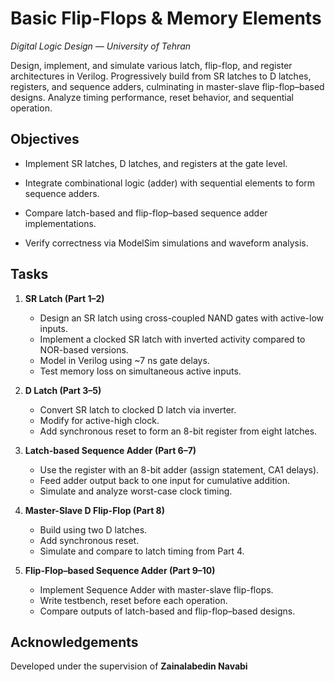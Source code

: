 ﻿# Basic Flip-Flops & Memory Elements

_Digital Logic Design — University of Tehran_

Design, implement, and simulate various latch, flip-flop, and register architectures in Verilog. Progressively build from SR latches to D latches, registers, and sequence adders, culminating in master-slave flip-flop–based designs. Analyze timing performance, reset behavior, and sequential operation.

## Objectives

-   Implement SR latches, D latches, and registers at the gate level.
    
-   Integrate combinational logic (adder) with sequential elements to form sequence adders.
    
-   Compare latch-based and flip-flop–based sequence adder implementations.
    
-   Verify correctness via ModelSim simulations and waveform analysis.
    

## Tasks

1.  **SR Latch (Part 1–2)**
    -   Design an SR latch using cross-coupled NAND gates with active-low inputs.
    -   Implement a clocked SR latch with inverted activity compared to NOR-based versions.
    -   Model in Verilog using ~7 ns gate delays.
    -   Test memory loss on simultaneous active inputs.
        
2.  **D Latch (Part 3–5)**
    -   Convert SR latch to clocked D latch via inverter.
    -   Modify for active-high clock.
    -   Add synchronous reset to form an 8-bit register from eight latches.
        
3.  **Latch-based Sequence Adder (Part 6–7)**
    -   Use the register with an 8-bit adder (assign statement, CA1 delays).
    -   Feed adder output back to one input for cumulative addition.
    -   Simulate and analyze worst-case clock timing.
        
4.  **Master-Slave D Flip-Flop (Part 8)**
    -   Build using two D latches.
    -   Add synchronous reset.
    -   Simulate and compare to latch timing from Part 4.
        
5.  **Flip-Flop–based Sequence Adder (Part 9–10)**
    -   Implement Sequence Adder with master-slave flip-flops.
    -   Write testbench, reset before each operation.
    -   Compare outputs of latch-based and flip-flop–based designs.
        

## Acknowledgements

Developed under the supervision of **Zainalabedin Navabi**

